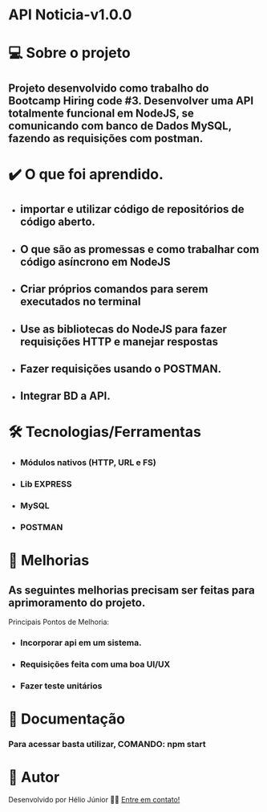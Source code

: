 # API Noticia-v1.0.0

# 💻 Sobre o projeto
## Projeto desenvolvido como trabalho do Bootcamp Hiring code #3. Desenvolver uma API totalmente funcional em NodeJS, se comunicando com banco de Dados MySQL, fazendo as requisições com postman. 

# ✔️ O que foi aprendido.
* ## importar e utilizar código de repositórios de código aberto.
* ## O que são as promessas e como trabalhar com código asíncrono em NodeJS
* ## Criar próprios comandos para serem executados no terminal
* ## Use as bibliotecas do NodeJS para fazer requisições HTTP e manejar respostas
* ## Fazer requisições usando o POSTMAN.
* ## Integrar BD a API.


# 🛠 Tecnologias/Ferramentas
+ ### Módulos nativos (HTTP, URL e FS)
+ ### Lib EXPRESS 
+ ### MySQL
+ ### POSTMAN

# 🚀 Melhorias
## As seguintes melhorias precisam ser feitas para aprimoramento do projeto.
Principais Pontos de Melhoria:
+ ### Incorporar api em um sistema.
+ ### Requisições feita com uma boa UI/UX
+ ### Fazer teste unitários

# 🚀 Documentação

### Para acessar basta utilizar, COMANDO: npm start


# 🦸 Autor
Desenvolvido por Hélio Júnior 👨‍💻 [Entre em contato!](https://www.linkedin.com/in/h%C3%A9lio-j%C3%BAnior-81aa6612a/)
